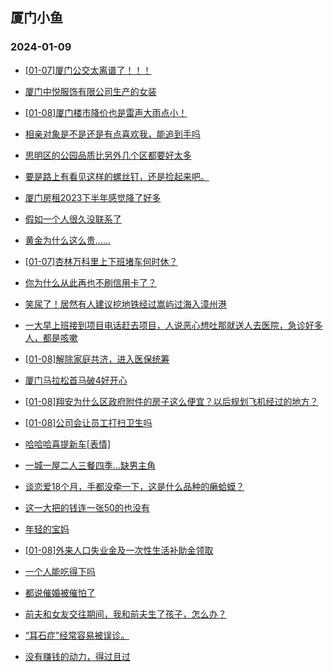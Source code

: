 ## 厦门小鱼 
### 2024-01-09

+ [[01-07]厦门公交太离谱了！！！](http://bbs.xmfish.com/read-htm-tid-18132046.html)

+ [厦门中悦服饰有限公司生产的女装](http://bbs.xmfish.com/read-htm-tid-18132045.html)

+ [[01-08]厦门楼市降价也是雷声大雨点小！](http://bbs.xmfish.com/read-htm-tid-18132323.html)

+ [相亲对象是不是还是有点喜欢我，能追到手吗](http://bbs.xmfish.com/read-htm-tid-18132282.html)

+ [思明区的公园品质比另外几个区都要好太多](http://bbs.xmfish.com/read-htm-tid-18132145.html)

+ [要是路上有看见这样的螺丝钉，还是捡起来吧。](http://bbs.xmfish.com/read-htm-tid-18132169.html)

+ [厦门房租2023下半年感觉降了好多](http://bbs.xmfish.com/read-htm-tid-18132385.html)

+ [假如一个人很久没联系了](http://bbs.xmfish.com/read-htm-tid-18132290.html)

+ [黄金为什么这么贵……](http://bbs.xmfish.com/read-htm-tid-18132244.html)

+ [[01-07]杏林万科里上下班堵车何时休？](http://bbs.xmfish.com/read-htm-tid-18132048.html)

+ [你为什么从此再也不刷信用卡了？](http://bbs.xmfish.com/read-htm-tid-18132135.html)

+ [笑尿了！居然有人建议挖地铁经过嵩屿过海入漳州港](http://bbs.xmfish.com/read-htm-tid-18132306.html)

+ [一大早上班接到项目电话赶去项目，人说恶心想吐那就送人去医院，急诊好多人，都是咳嗽](http://bbs.xmfish.com/read-htm-tid-18132357.html)

+ [[01-08]解除家庭共济，进入医保统筹](http://bbs.xmfish.com/read-htm-tid-18132156.html)

+ [厦门马拉松首马破4好开心](http://bbs.xmfish.com/read-htm-tid-18132408.html)

+ [[01-08]翔安为什么区政府附件的房子这么便宜？以后规划飞机经过的地方？](http://bbs.xmfish.com/read-htm-tid-18132182.html)

+ [[01-08]公司会让员工打扫卫生吗](http://bbs.xmfish.com/read-htm-tid-18132444.html)

+ [哈哈哈喜提新车[表情]](http://bbs.xmfish.com/read-htm-tid-18132481.html)

+ [一城一屋二人三餐四季…缺男主角](http://bbs.xmfish.com/read-htm-tid-18132292.html)

+ [谈恋爱18个月，手都没牵一下，这是什么品种的癞蛤蟆？](http://bbs.xmfish.com/read-htm-tid-18132507.html)

+ [这一大把的钱连一张50的也没有](http://bbs.xmfish.com/read-htm-tid-18132442.html)

+ [年轻的宝妈](http://bbs.xmfish.com/read-htm-tid-18132315.html)

+ [[01-08]外来人口失业金及一次性生活补助金领取](http://bbs.xmfish.com/read-htm-tid-18132462.html)

+ [一个人能吃得下吗](http://bbs.xmfish.com/read-htm-tid-18132517.html)

+ [都说催婚被催怕了](http://bbs.xmfish.com/read-htm-tid-18132567.html)

+ [前夫和女友交往期间，我和前夫生了孩子，怎么办？](http://bbs.xmfish.com/read-htm-tid-18132453.html)

+ [“耳石症”经常容易被误诊。](http://bbs.xmfish.com/read-htm-tid-18132564.html)

+ [没有赚钱的动力，得过且过](http://bbs.xmfish.com/read-htm-tid-18132574.html)

